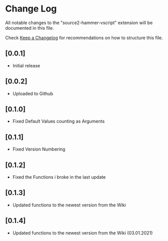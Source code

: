 # Change Log

All notable changes to the "source2-hammer-vscript" extension will be documented in this file.

Check [Keep a Changelog](http://keepachangelog.com/) for recommendations on how to structure this file.

## [0.0.1]

- Initial release

## [0.0.2]

- Uploaded to Github

## [0.1.0]

- Fixed Default Values counting as Arguments

## [0.1.1]

- Fixed Version Numbering

## [0.1.2]

- Fixed the Functions i broke in the last update

## [0.1.3]

-  Updated functions to the newest version from the Wiki

## [0.1.4]

- Updated functions to the newest version from the Wiki (03.01.2021)